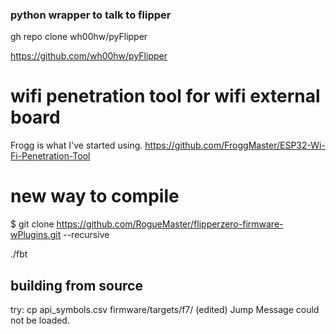 




### python wrapper to talk to flipper
gh repo clone wh00hw/pyFlipper


https://github.com/wh00hw/pyFlipper



# wifi penetration tool for wifi external board
Frogg is what I've started using. https://github.com/FroggMaster/ESP32-Wi-Fi-Penetration-Tool

# new way to compile

$ git clone https://github.com/RogueMaster/flipperzero-firmware-wPlugins.git --recursive 


./fbt 



## building from source 


try: cp api_symbols.csv firmware/targets/f7/ (edited)
Jump
Message could not be loaded.

